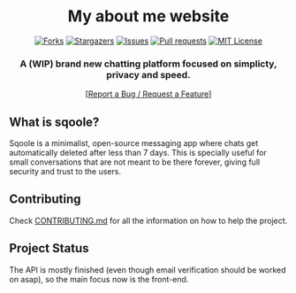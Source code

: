 <div align="center">
<h1>My about me website</h1>

[![Forks][forks-shield]][forks-url]
[![Stargazers][stars-shield]][stars-url]
[![Issues][issues-shield]][issues-url]
[![Pull requests][pr-shield]][pr-url]
[![MIT License][license-shield]][license-url]

  <p align="center">
    <h3>A (WIP) brand new chatting platform focused on simplicty, privacy and speed.</h3>
[<a href="https://github.com/Brian3647/Brian3647.github.io/issues">Report a Bug / Request a Feature</a>]
    </p>

</div>

## **What is sqoole?**

Sqoole is a minimalist, open-source messaging app where chats get automatically deleted after less than 7 days. This is specially useful for small conversations that are not meant to be there forever, giving full security and trust to the users.

## **Contributing**

Check [CONTRIBUTING.md](./.github/CONTRIBUTING.md) for all the information on how to help the project.

## **Project Status**

The API is mostly finished (even though email verification should be worked on asap), so the main focus now is the front-end.

<!-- Links -->

[contributors-shield]: https://img.shields.io/github/contributors/Brian3647/Brian3647.github.io.svg?style=for-the-badge
[contributors-url]: https://github.com/Brian3647/Brian3647.github.io/graphs/contributors
[forks-shield]: https://img.shields.io/github/forks/Brian3647/Brian3647.github.io.svg?style=for-the-badge
[forks-url]: https://github.com/Brian3647/Brian3647.github.io/network/members
[stars-shield]: https://img.shields.io/github/stars/Brian3647/Brian3647.github.io.svg?style=for-the-badge
[stars-url]: https://github.com/Brian3647/Brian3647.github.io/stargazers
[issues-shield]: https://img.shields.io/github/issues/Brian3647/Brian3647.github.io.svg?style=for-the-badge
[issues-url]: https://github.com/Brian3647/Brian3647.github.io/issues
[pr-shield]: https://img.shields.io/github/issues-pr/Brian3647/Brian3647.github.io.svg?style=for-the-badge
[pr-url]: https://github.com/Brian3647/Brian3647.github.io/pulls
[license-shield]: https://img.shields.io/github/license/Brian3647/Brian3647.github.io.svg?style=for-the-badge
[license-url]: https://github.com/Brian3647/Brian3647.github.io/blob/main/LICENSE
